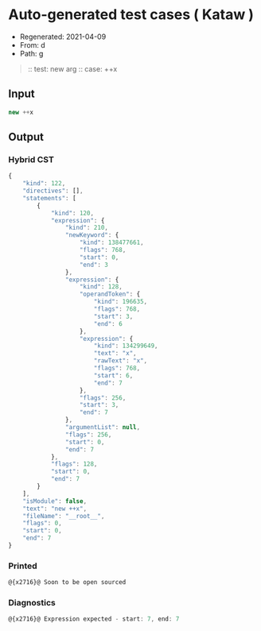 # Auto-generated test cases ( Kataw )
- Regenerated: 2021-04-09
- From: d
- Path: g
> :: test: new arg
> :: case: ++x
## Input

`````js
new ++x
`````

## Output

### Hybrid CST

```javascript
{
    "kind": 122,
    "directives": [],
    "statements": [
        {
            "kind": 120,
            "expression": {
                "kind": 210,
                "newKeyword": {
                    "kind": 138477661,
                    "flags": 768,
                    "start": 0,
                    "end": 3
                },
                "expression": {
                    "kind": 128,
                    "operandToken": {
                        "kind": 196635,
                        "flags": 768,
                        "start": 3,
                        "end": 6
                    },
                    "expression": {
                        "kind": 134299649,
                        "text": "x",
                        "rawText": "x",
                        "flags": 768,
                        "start": 6,
                        "end": 7
                    },
                    "flags": 256,
                    "start": 3,
                    "end": 7
                },
                "argumentList": null,
                "flags": 256,
                "start": 0,
                "end": 7
            },
            "flags": 128,
            "start": 0,
            "end": 7
        }
    ],
    "isModule": false,
    "text": "new ++x",
    "fileName": "__root__",
    "flags": 0,
    "start": 0,
    "end": 7
}
```

### Printed

```javascript
@{x2716}@ Soon to be open sourced
```

### Diagnostics

```javascript
@{x2716}@ Expression expected - start: 7, end: 7

```

